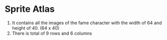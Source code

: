 # Sprite Atlas 
1. It contains all the images of the fame character with the width of 64 and height of 40. (64 x 40)
2. There is total of 9 rows and 6 columns
